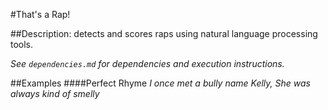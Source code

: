 #That's a Rap!

##Description: detects and scores raps using natural language processing tools.

*See `dependencies.md` for dependencies and execution instructions.*

##Examples
####Perfect Rhyme
*I once met a bully name Kelly,*
*She was always kind of smelly*

